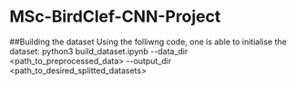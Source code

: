 # MSc-BirdClef-CNN-Project
##Building the dataset
Using the folliwng code, one is able to initialise the dataset:
    python3 build_dataset.ipynb --data_dir <path_to_preprocessed_data> --output_dir <path_to_desired_splitted_datasets>
